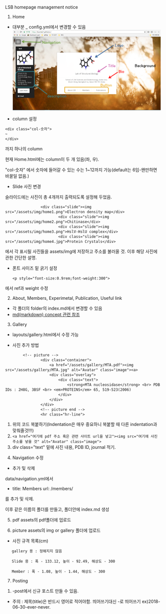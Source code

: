 ﻿LSB homepage management notice

1. Home
- 대부분 _ config.yml에서 변경할 수 있음
![ex_screenshot](/assets/img/homepage_management.png)

- column 설정
~~~
<div class="col-숫자">
~
</div>
~~~
까지 하나의 column

현재 Home.html에는 column이 두 개 있음(좌, 우).

"col-숫자" 에서 숫자에 들어갈 수 있는 수는 1~12까지 가능(default는 6임-왠만하면 바꿀일 없음.)

- Slide 사진 변경

슬라이드에는 사진이 총 4개까지 출력되도록 설정해 두었음.

~~~
		        <div class="slide"><img src="/assets/img/home1.png">Electron density map</div>
                        <div class="slide"><img src="/assets/img/home2.png">Chitinase</div>
                        <div class="slide"><img src="/assets/img/home3.png">HslV-HslU complex</div>
                        <div class="slide"><img src="/assets/img/home4.jpg">Protein Crystals</div>
~~~

에서 각 표시될 사진들을 assets/img에 저장하고 주소를 불러올 것. 이후 해당 사진에 관한 간단한 설명.

- 폰트 사이즈 밑 굵기 설정

  `<p style="font-size:0.9rem;font-weight:300">`

에서 ref과 weight 수정

2. About, Members, Experimetal, Publication, Useful link
- 각 폴더의 folder의 index.md에서 변경할 수 있음
- [md(markdown) concept 관련 참조](http://sergeswin.com/1013)

3. Gallery
- layouts/gallery.html에서 수정 가능

- 사진 추가 방법

~~~
   		<!-- picture -->
                <div class="container">
                    <a href="/assets/gallery/MTA.pdf"><img src="/assets/gallery/MTA.jpg" alt="Avatar" class="image"><a>
                    <div class="overlay">
                        <div class="text">
                            <strong>MTA nucleosidase</strong> <br> PDB IDs : 2H8G, 3BSF <br> <em>PROTEINS</em> 65, 519-523(2006)
                        </div>
                    </div>
                </div>
                <!-- picture end -->
                <hr class="hr-line">
~~~

 1) 위의 코드 복붙하기(Indentation은 매우 중요하니 복붙할 때 다른 indentation과 맞춰줄것!!!)
 2) `<a href="여기에 pdf 주소 혹은 관련 사이트 url을 넣고"><img src="여기에 사진 주소를 넣을 것" alt="Avatar" class="image">`
 3) div class="text" 밑에 사진 내용, PDB ID, journal 적기.

4. Navigation 수정

- 추가 및 삭제

 data/navigation.yml에서

  - title: Members
  url: /members/
 
 를 추가 및 삭제.

이후 같은 이름의 폴더를 만들고, 폴더안에 index.md 생성


5. pdf
assets의 pdf폴더에 업로드

6. picture
assets의 img or gallery 폴더에 업로드

- 사진 규격 목록(cm)
~~~
   gallery 용 : 정해지지 않음

   Slide 용 : 폭 - 133.12, 높이 - 92.49, 해상도 - 300

   Member : 폭 - 1.08, 높이 - 1.44, 해상도 - 300
~~~

7. Posting

 1) -post에서 신규 포스트 만들 수 있음.
 - 주의 : 제목(title)은 반드시 영어로 적어야함. 띄어쓰기대신 -로 띄어쓰기
  ex)2018-06-30-ever-never.
